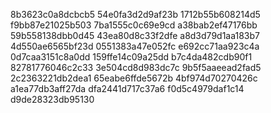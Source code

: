8b3623c0a8dcbcb5
54e0fa3d2d9af23b
1712b55b608214d5
f9bb87e21025b503
7ba1555c0c69e9cd
a38bab2ef47176bb
59b558138dbb0d45
43ea80d8c33f2dfe
a8d3d79d1aa183b7
4d550ae6565bf23d
0551383a47e052fc
e692cc71aa923c4a
0d7caa3151c8a0dd
159ffe14c09a25dd
b7c4da482cdb90f1
82781776046c2c33
3e504cd8d983dc7c
9b5f5aaeead2fad5
2c2363221db2dea1
65eabe6ffde5672b
4bf974d70270426c
a1ea77db3aff27da
dfa2441d717c37a6
f0d5c4979daf1c14
d9de28323db95130
